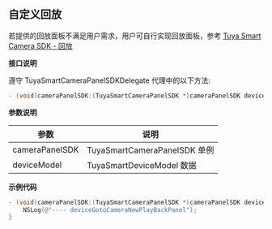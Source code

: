 ## 自定义回放

若提供的回放面板不满足用户需求，用户可自行实现回放面板，参考 [Tuya Smart Camera SDK - 回放](https://tuyainc.github.io/tuyasmart_camera_android_sdk_doc/zh-hans/resource/PlaybackProcess.html)

**接口说明**

遵守  TuyaSmartCameraPanelSDKDelegate 代理中的以下方法:

```objective-c
- (void)cameraPanelSDK:(TuyaSmartCameraPanelSDK *)cameraPanelSDK deviceGotoCameraNewPlayBackPanel:(TuyaSmartDeviceModel *)deviceModel;
```

**参数说明**

| 参数           | 说明                         |
| ------------- | --------------------------- |
| cameraPanelSDK | TuyaSmartCameraPanelSDK 单例 |
| deviceModel    | TuyaSmartDeviceModel 数据    |

**示例代码**

```objective-c
- (void)cameraPanelSDK:(TuyaSmartCameraPanelSDK *)cameraPanelSDK deviceGotoCameraNewPlayBackPanel:(TuyaSmartDeviceModel *)deviceModel {
    NSLog(@"---- deviceGotoCameraNewPlayBackPanel");
}
```

